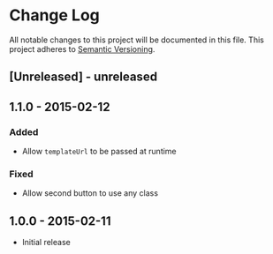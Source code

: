 # Change Log

All notable changes to this project will be documented in this file.
This project adheres to [Semantic Versioning](http://semver.org/).

## [Unreleased] - unreleased

## 1.1.0 - 2015-02-12

### Added

- Allow `templateUrl` to be passed at runtime

### Fixed

- Allow second button to use any class

## 1.0.0 - 2015-02-11

- Initial release
